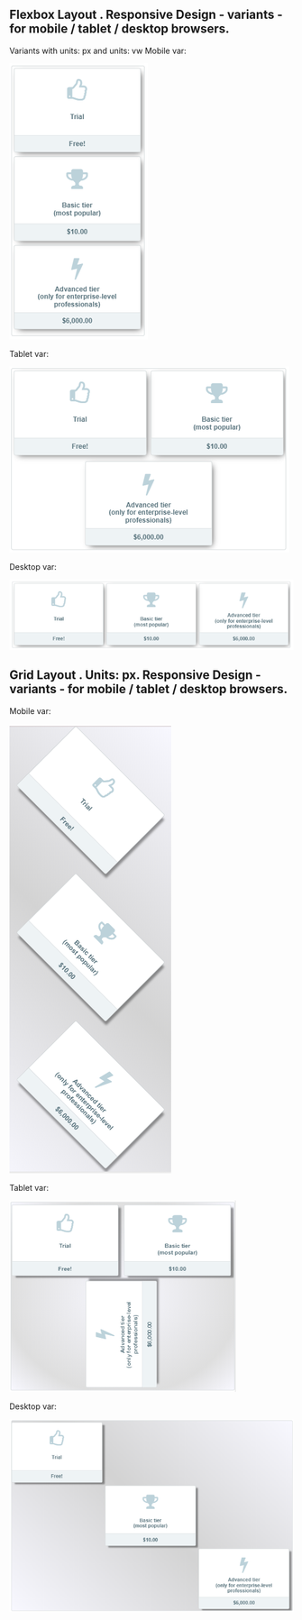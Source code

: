 ## Flexbox Layout .  Responsive Design - variants - for mobile / tablet / desktop browsers.
Variants  with units:  px    and units:  vw
Mobile var:

![under 650px example](img/under650.png)

Tablet var:

![651 to 850px example](img/651to850.png)

Desktop var:

![over 850px example](img/over850.png)

## Grid Layout .  Units:  px.  Responsive Design - variants - for mobile / tablet / desktop browsers.

Mobile var:

![under 650px example](img/grid-mobile.png)

Tablet var:

![651 to 850px example](img/grid-tablet.png)

Desktop var:

![over 850px example](img/grid-pc.png)